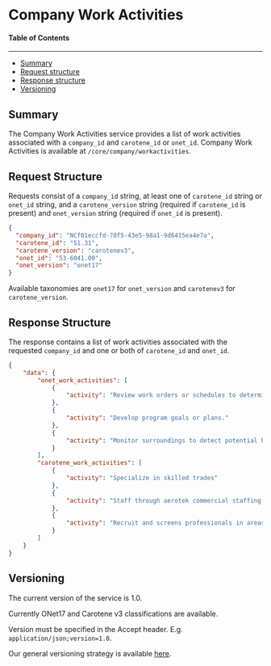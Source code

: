 Company Work Activities
==================

#### Table of Contents
_______

- [Summary](#summary)
- [Request structure](#request-structure)
- [Response structure](#response-structure)
- [Versioning](#versioning)

## Summary

The Company Work Activities service provides a list of work activities associated with a 
`company_id` and `carotene_id` or `onet_id`. Company Work Activities is available at 
`/core/company/workactivities`.

## Request Structure

Requests consist of a `company_id` string, at least one of `carotene_id` string or 
`onet_id` string, and a `carotene_version` string (required if `carotene_id` is present) and 
`onet_version` string (required if `onet_id` is present).

```json 
{
  "company_id": "NCf01eccfd-78f5-43e5-98a1-9d6415ea4e7a",
  "carotene_id": "51.31",
  "carotene_version": "carotenev3",
  "onet_id": "53-6041.00",
  "onet_version": "onet17"
}

```

Available taxonomies are `onet17` for `onet_version` and `carotenev3` for `carotene_version`.

## Response Structure

The response contains a list of work activities associated with the requested `company_id` and 
one or both of `carotene_id` and `onet_id`.

```json
{
    "data": {
        "onet_work_activities": [
            {
                "activity": "Review work orders or schedules to determine operations or procedures."
            },
            {
                "activity": "Develop program goals or plans."
            },
            {
                "activity": "Monitor surroundings to detect potential hazards."
            }
        ],
        "carotene_work_activities": [
            {
                "activity": "Specialize in skilled trades"
            },
            {
                "activity": "Staff through aerotek commercial staffing, a division of aerotek"
            },
            {
                "activity": "Recruit and screens professionals in areas cnc machining"
            }
        ]
    }
}
```
## Versioning
The current version of the service is 1.0. 

Currently ONet17 and Carotene v3 classifications are available.

Version must be specified in the Accept header. E.g. ```application/json;version=1.0```. 

Our general versioning strategy is available [here](/Versioning.md).